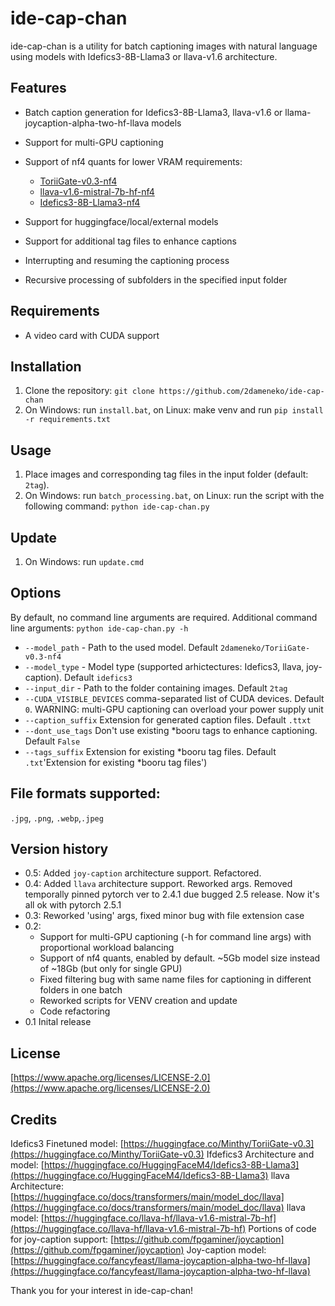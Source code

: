 # ide-cap-chan
ide-cap-chan is a utility for batch captioning images with natural language using models with Idefics3-8B-Llama3 or llava-v1.6 architecture.

## Features
* Batch caption generation for Idefics3-8B-Llama3, llava-v1.6 or llama-joycaption-alpha-two-hf-llava models
* Support for multi-GPU captioning
* Support of nf4 quants for lower VRAM requirements:
  - [ToriiGate-v0.3-nf4](https://huggingface.co/2dameneko/ToriiGate-v0.3-nf4)
  - [llava-v1.6-mistral-7b-hf-nf4](https://huggingface.co/2dameneko/llava-v1.6-mistral-7b-hf-nf4)
  - [Idefics3-8B-Llama3-nf4](https://huggingface.co/2dameneko/Idefics3-8B-Llama3-nf4)

* Support for huggingface/local/external models
* Support for additional tag files to enhance captions
* Interrupting and resuming the captioning process
* Recursive processing of subfolders in the specified input folder

## Requirements
* A video card with CUDA support

## Installation
1. Clone the repository: `git clone https://github.com/2dameneko/ide-cap-chan`
2. On Windows: run `install.bat`, on Linux: make venv and run `pip install -r requirements.txt`

## Usage
1. Place images and corresponding tag files in the input folder (default: `2tag`).
2. On Windows: run `batch_processing.bat`, on Linux: run the script with the following command: `python ide-cap-chan.py`

## Update
1. On Windows: run `update.cmd`

## Options
By default, no command line arguments are required.
Additional command line arguments: `python ide-cap-chan.py -h`
* `--model_path` - Path to the used model. Default `2dameneko/ToriiGate-v0.3-nf4`
* `--model_type` - Model type (supported arhictectures: Idefics3, llava, joy-caption). Default `idefics3`
* `--input_dir` - Path to the folder containing images. Default `2tag`
* `--CUDA_VISIBLE_DEVICES` comma-separated list of CUDA devices. Default `0`. WARNING: multi-GPU captioning can overload your power supply unit
* `--caption_suffix` Extension for generated caption files. Default `.ttxt`
* `--dont_use_tags` Don't use existing *booru tags to enhance captioning. Default `False`
* `--tags_suffix` Extension for existing *booru tag files. Default `.txt`'Extension for existing *booru tag files')

## File formats supported:
`.jpg`, `.png`, `.webp`,`.jpeg`

## Version history
* 0.5: Added `joy-caption` architecture support. Refactored.
* 0.4: Added `llava` architecture support. Reworked args. Removed temporally pinned pytorch ver to 2.4.1 due bugged 2.5 release. Now it's all ok with pytorch 2.5.1
* 0.3: Reworked 'using' args, fixed minor bug with file extension case
* 0.2:
  * Support for multi-GPU captioning (-h for command line args) with proportional workload balancing
  * Support of nf4 quants, enabled by default. ~5Gb model size instead of ~18Gb (but only for single GPU)
  * Fixed filtering bug with same name files for captioning in different folders in one batch
  * Reworked scripts for VENV creation and update
  * Code refactoring
* 0.1 Inital release

## License
[https://www.apache.org/licenses/LICENSE-2.0](https://www.apache.org/licenses/LICENSE-2.0)

## Credits
Idefics3 Finetuned model: [https://huggingface.co/Minthy/ToriiGate-v0.3](https://huggingface.co/Minthy/ToriiGate-v0.3)
Ifdefics3 Architecture and model: [https://huggingface.co/HuggingFaceM4/Idefics3-8B-Llama3](https://huggingface.co/HuggingFaceM4/Idefics3-8B-Llama3)
llava Architecture: [https://huggingface.co/docs/transformers/main/model_doc/llava](https://huggingface.co/docs/transformers/main/model_doc/llava)
llava model: [https://huggingface.co/llava-hf/llava-v1.6-mistral-7b-hf](https://huggingface.co/llava-hf/llava-v1.6-mistral-7b-hf)
Portions of code for joy-caption support: [https://github.com/fpgaminer/joycaption](https://github.com/fpgaminer/joycaption)
Joy-caption model: [https://huggingface.co/fancyfeast/llama-joycaption-alpha-two-hf-llava](https://huggingface.co/fancyfeast/llama-joycaption-alpha-two-hf-llava)

Thank you for your interest in ide-cap-chan!